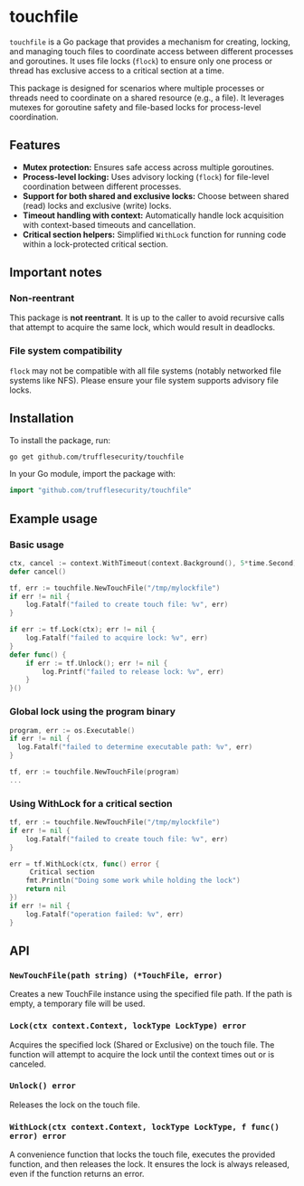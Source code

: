# touchfile
`touchfile` is a Go package that provides a mechanism for creating, locking,
and managing touch files to coordinate access between different processes and
goroutines. It uses file locks (`flock`) to ensure only one process or thread has
exclusive access to a critical section at a time.

This package is designed for scenarios where multiple processes or threads need
to coordinate on a shared resource (e.g., a file). It leverages mutexes for
goroutine safety and file-based locks for process-level coordination.

## Features
- **Mutex protection:** Ensures safe access across multiple goroutines.
- **Process-level locking:** Uses advisory locking (`flock`) for file-level coordination between different processes.
- **Support for both shared and exclusive locks:** Choose between shared (read) locks and exclusive (write) locks.
- **Timeout handling with context:** Automatically handle lock acquisition with context-based timeouts and cancellation.
- **Critical section helpers:** Simplified `WithLock` function for running code within a lock-protected critical section.

## Important notes

### Non-reentrant
This package is **not reentrant**. It is up to the caller to avoid recursive
calls that attempt to acquire the same lock, which would result in deadlocks.

### File system compatibility
`flock` may not be compatible with all file systems (notably networked file
systems like NFS). Please ensure your file system supports advisory file locks.

## Installation
To install the package, run:

```bash
go get github.com/trufflesecurity/touchfile
```

In your Go module, import the package with:

```go
import "github.com/trufflesecurity/touchfile"
```

## Example usage

### Basic usage

```go
ctx, cancel := context.WithTimeout(context.Background(), 5*time.Second)
defer cancel()

tf, err := touchfile.NewTouchFile("/tmp/mylockfile")
if err != nil {
    log.Fatalf("failed to create touch file: %v", err)
}

if err := tf.Lock(ctx); err != nil {
    log.Fatalf("failed to acquire lock: %v", err)
}
defer func() {
    if err := tf.Unlock(); err != nil {
        log.Printf("failed to release lock: %v", err)
    }
}()
```

### Global lock using the program binary

```go
program, err := os.Executable()
if err != nil {
  log.Fatalf("failed to determine executable path: %v", err)
}

tf, err := touchfile.NewTouchFile(program)
...
```

### Using WithLock for a critical section

```go
tf, err := touchfile.NewTouchFile("/tmp/mylockfile")
if err != nil {
    log.Fatalf("failed to create touch file: %v", err)
}

err = tf.WithLock(ctx, func() error {
     Critical section
    fmt.Println("Doing some work while holding the lock")
    return nil
})
if err != nil {
    log.Fatalf("operation failed: %v", err)
}
```

## API
### `NewTouchFile(path string) (*TouchFile, error)`
Creates a new TouchFile instance using the specified file path. If the path is
empty, a temporary file will be used.

### `Lock(ctx context.Context, lockType LockType) error`
Acquires the specified lock (Shared or Exclusive) on the touch file. The
function will attempt to acquire the lock until the context times out or is
canceled.

### `Unlock() error`
Releases the lock on the touch file.

### `WithLock(ctx context.Context, lockType LockType, f func() error) error`
A convenience function that locks the touch file, executes the provided
function, and then releases the lock. It ensures the lock is always released,
even if the function returns an error.
